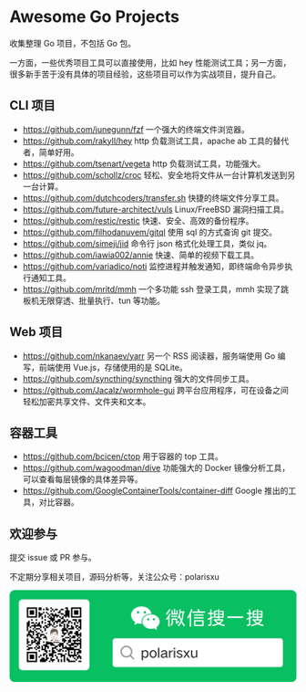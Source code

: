 # Awesome Go Projects

收集整理 Go 项目，不包括 Go 包。

一方面，一些优秀项目工具可以直接使用，比如 hey 性能测试工具；另一方面，很多新手苦于没有具体的项目经验，这些项目可以作为实战项目，提升自己。

## CLI 项目

- <https://github.com/junegunn/fzf> 一个强大的终端文件浏览器。
- <https://github.com/rakyll/hey> http 负载测试工具，apache ab 工具的替代者，简单好用。
- <https://github.com/tsenart/vegeta> http 负载测试工具，功能强大。
- <https://github.com/schollz/croc> 轻松、安全地将文件从一台计算机发送到另一台计算。
- <https://github.com/dutchcoders/transfer.sh> 快捷的终端文件分享工具。
- <https://github.com/future-architect/vuls> Linux/FreeBSD 漏洞扫描工具。
- <https://github.com/restic/restic> 快速、安全、高效的备份程序。
- <https://github.com/filhodanuvem/gitql> 使用 sql 的方式查询 git 提交。
- <https://github.com/simeji/jid> 命令行 json 格式化处理工具，类似 jq。
- <https://github.com/iawia002/annie> 快速、简单的视频下载工具。
- <https://github.com/variadico/noti> 监控进程并触发通知，即终端命令异步执行通知工具。
- <https://github.com/mritd/mmh> 一个多功能 ssh 登录工具，mmh 实现了跳板机无限穿透、批量执行、tun 等功能。


## Web 项目

- <https://github.com/nkanaev/yarr> 另一个 RSS 阅读器，服务端使用 Go 编写，前端使用 Vue.js，存储使用的是 SQLite。
- <https://github.com/syncthing/syncthing> 强大的文件同步工具。
- <https://github.com/Jacalz/wormhole-gui> 跨平台应用程序，可在设备之间轻松加密共享文件、文件夹和文本。

## 容器工具

- <https://github.com/bcicen/ctop> 用于容器的 top 工具。
- <https://github.com/wagoodman/dive> 功能强大的 Docker 镜像分析工具，可以查看每层镜像的具体差异等。
- <https://github.com/GoogleContainerTools/container-diff> Google 推出的工具，对比容器。

## 欢迎参与

提交 issue 或 PR 参与。

不定期分享相关项目，源码分析等，关注公众号：polarisxu

![](polarisxu-qrcode.png)
